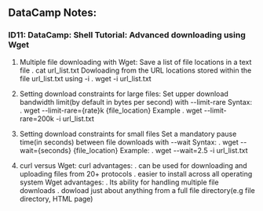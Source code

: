 ## DataCamp Notes:
### ID11: DataCamp: Shell Tutorial: Advanced downloading using Wget
1. Multiple file downloading with Wget:
Save a list of file locations in a text file
. cat url_list.txt
Dowloading from the URL locations stored within the file url_list.txt using -i
. wget -i url_list.txt

2. Setting download constraints for large files:
Set upper download bandwidth limit(by default in bytes per second) with --limit-rare
Syntax:
. wget --limit-rare={rate}k {file_location}
Example
. wget --limit-rare=200k -i url_list.txt

3. Setting download constraints for small files
Set a mandatory pause time(in seconds) between file downloads with --wait
Syntax:
. wget --wait={seconds} {file_location}
Example:
. wget --wait=2.5 -i url_list.txt

4. curl versus Wget:
curl advantages:
. can be used for downloading and uploading files from 20+ protocols
. easier to install across all operating system
Wget advantages:
. Its ability for handling multiple file downloads
. dowload just about anything from a full file directory(e.g file directory, HTML page)